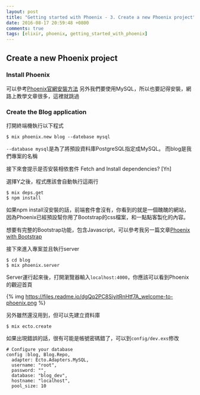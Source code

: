 ```yaml
---
layout: post
title: "Getting started with Phoenix - 3. Create a new Phoenix project"
date: 2016-08-17 20:59:48 +0800
comments: true
tags: [elixir, phoenix, getting_started_with_phoenix]
---
```


## Create a new Phoenix project

### Install Phoenix

可以參考[Phoenix官網安裝方法](http://www.phoenixframework.org/docs/installation)
另外我們要使用MySQL，所以也要記得安裝，網路上教學文章很多，這裡就跳過

### Create the Blog application

打開終端機執行以下程式

```
$ mix phoenix.new blog --datebase mysql
```

`--database mysql`是為了將預設資料庫PostgreSQL指定成MySQL。
而blog是我們專案的名稱

接下來會提示是否安裝相依套件
Fetch and Install dependencies? [Yn]

選擇Y之後，程式應該會自動執行這兩行

```
$ mix deps.get
$ npm install
```

如果npm install沒安裝的話，前端套件會沒有，你看到的就是一個醜醜的網站，因為Phoenix已經預設幫你用了Bootstrap的css檔案，和一點點客製化的內容。

想要有完整的Bootstrap功能，包含Javascript，可以參考我另一篇文章[Phoenix with Bootstrap]()

接下來進入專案並且執行server

```
$ cd blog
$ mix phoenix.server
```

Server運行起來後，打開瀏覽器輸入`localhost:4000`，你應該可以看到Phoenix的觀迎首頁

{% img https://files.readme.io/dgQq2PC8SiyitRnHtf7A_welcome-to-phoenix.png %}

另外雖然還沒用到，但可以先建立資料庫

```
$ mix ecto.create
```
如果出現錯誤的話，很有可能是帳號密碼錯了，可以到`config/dev.exs`修改

```
# Configure your database
config :blog, Blog.Repo,
  adapter: Ecto.Adapters.MySQL,
  username: "root",
  password: "",
  database: "blog_dev",
  hostname: "localhost",
  pool_size: 10
```

